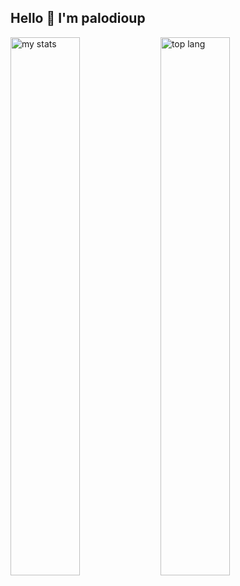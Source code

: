 ## Hello 👋 I'm palodioup

<img alt="my stats" align= "left" width="47%" src="https://github-readme-stats.vercel.app/api?username=brocode"/>

<img alt="top lang" align= "left" width="47%" src="https://github-readme-stats.vercel.app/api/top-langs/?username=brocodem&layout=compact"/>
